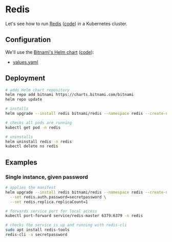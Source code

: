 # Redis

Let's see how to run [Redis](https://redis.io/) ([code](https://github.com/redis/redis)) in a Kubernetes cluster.

## Configuration

We'll use the [Bitnami's Helm chart](https://bitnami.com/stack/redis/helm) ([code](https://github.com/bitnami/charts/blob/main/bitnami/redis/README.md)):

- [values.yaml](https://github.com/bitnami/charts/blob/main/bitnami/redis/values.yaml)

## Deployment

```bash
# adds Helm chart repository
helm repo add bitnami https://charts.bitnami.com/bitnami
helm repo update

# installs
helm upgrade --install redis bitnami/redis --namespace redis --create-namespace

# checks all pods are running
kubectl get pod -n redis

# uninstalls
helm uninstall redis -n redis
kubectl delete ns redis
```

## Examples

### Single instance, given password

```bash
# applies the manifest
helm upgrade --install redis bitnami/redis --namespace redis --create-namespace \
  --set redis.auth.password=secretpassword \
  --set redis.replica.replicaCount=1

# forwards service port for local access
kubectl port-forward service/redis-master 6379:6379 -n redis

# checks the service is up and running with redis-cli
sudo apt install redis-tools
redis-cli -a secretpassword
```
